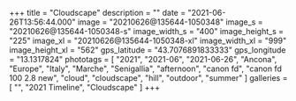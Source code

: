 +++
title = "Cloudscape"
description = ""
date = "2021-06-26T13:56:44.000"
image = "20210626@135644-1050348"
image_s = "20210626@135644-1050348-s"
image_width_s = "400"
image_height_s = "225"
image_xl = "20210626@135644-1050348-xl"
image_width_xl = "999"
image_height_xl = "562"
gps_latitude = "43.7076891833333"
gps_longitude = "13.1317824"
phototags = [ "2021", "2021-06", "2021-06-26", "Ancona", "Europe", "Italy", "Marche", "Senigallia", "afternoon", "canon fd", "canon fd 100 2.8 new", "cloud", "cloudscape", "hill", "outdoor", "summer" ]
galleries = [ "", "2021 Timeline", "Cloudscape" ]
+++
